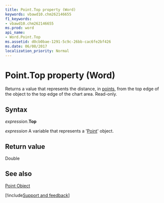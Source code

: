 ```yaml
---
title: Point.Top property (Word)
keywords: vbawd10.chm262146655
f1_keywords:
- vbawd10.chm262146655
ms.prod: word
api_name:
- Word.Point.Top
ms.assetid: d0cb0bae-1291-5c9c-26bb-cac6fe2bf426
ms.date: 06/08/2017
localization_priority: Normal
---
```



# Point.Top property (Word)

Returns a value that represents the distance, in [points](../language/glossary/vbe-glossary.md#point), from the top edge of the object to the top edge of the chart area. Read-only.


## Syntax

_expression_.**Top**

 _expression_ A variable that represents a '[Point](Word.Point.md)' object.


## Return value

Double


## See also


[Point Object](Word.Point.md)

[!include[Support and feedback](~/includes/feedback-boilerplate.md)]